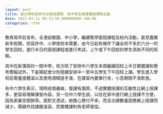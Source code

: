 ```yaml
---
layout: post
title: 部分學校安排半日面授課程　有中學生稱實體授課較互動
date: 2021-01-11 09:13:59.000000000 +08:00
categories: rthk
---
```


教育局早前宣布，全港幼稚園、中小學，繼續暫停面授課程及校內活動，直至農曆新年假期，但容許中、小學按校本需要，由今日起有條件下讓全校不多於六分一的學生回校，進行半日的面授課程或進行考試，上午或下午回校的學生須為不同的班級。

其中在新蒲崗的一間中學，校方除了安排中六學生本周繼續回校上半日實體課和應考模擬試外，下星期起會分別陸續安排中一至中五學生下午回校上課。學生進入學校前需量度體溫以及使用酒精搓手液，在課室內要單行坐，小息期間不准飲食。

有中六學生表示，現時疫情嚴峻，復課有風險，不過實體授課的互動性比網上授課多，更容易理解課堂內容。另一位中六學生說，以往在家中進行網上授課不方便，因為家裏空間狹窄。面對文憑試，她擔心應付不來，而且功課數量因應網上授課而減少，需額外找課題溫習，而實體課則有老師督促。
